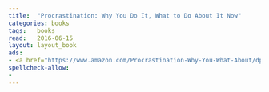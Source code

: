 ```yaml
---
title:  "Procrastination: Why You Do It, What to Do About It Now"
categories: books
tags:	books
read:	2016-06-15
layout: layout_book
ads:
- <a href="https://www.amazon.com/Procrastination-Why-You-What-About/dp/0738211702/ref=as_li_ss_il?ie=UTF8&linkCode=li2&tag=wojcadamkoszh-20&linkId=d2cbbc7b40a40833e8a15866da67162b" target="_blank"><img border="0" src="//ws-na.amazon-adsystem.com/widgets/q?_encoding=UTF8&ASIN=0738211702&Format=_SL160_&ID=AsinImage&MarketPlace=US&ServiceVersion=20070822&WS=1&tag=wojcadamkoszh-20" ></a><img src="//ir-na.amazon-adsystem.com/e/ir?t=wojcadamkoszh-20&l=li2&o=1&a=0738211702" width="1" height="1" border="0" alt="" style="border:none !important; margin:0px !important;" />
spellcheck-allow:
- 
---
```


